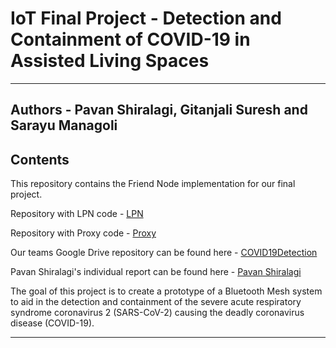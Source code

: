 # IoT Final Project - Detection and Containment of COVID-19 in Assisted Living Spaces
----------------------------------------------------------------------------------------------------------------------------------------------------

## Authors - Pavan Shiralagi, Gitanjali Suresh and Sarayu Managoli

## Contents

This repository contains the Friend Node implementation for our final project.

Repository with LPN code - [LPN](https://github.com/CU-ECEN-5823/final-project-assignment-Gitanjali-Suresh "LPN")

Repository with Proxy code - [Proxy](https://github.com/CU-ECEN-5823/final-project-assignment-sarayumanagoli "LPN")

Our teams Google Drive repository can be found here - [COVID19Detection](https://drive.google.com/drive/folders/1ZPNZiMcrfCPBDFvCzMxLzUf7_b3DdGpf?usp=sharing "COVID19Detection")

Pavan Shiralagi's individual report can be found here - [Pavan Shiralagi](https://drive.google.com/drive/u/1/folders/1rVscWxk9fUWKUg6-Ww8QdJyeg4_S-5me "PavanShiralagi")

The goal of this project is to create a prototype of a Bluetooth Mesh system to aid in the detection and containment of the severe acute respiratory syndrome coronavirus 2 (SARS-CoV-2) 
causing the deadly coronavirus disease (COVID-19).

-----------------------------------------------------------------------------------------------------------------------------------------------------
